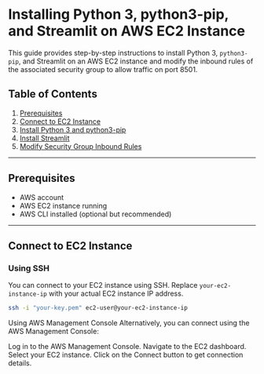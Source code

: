 # Installing Python 3, python3-pip, and Streamlit on AWS EC2 Instance

This guide provides step-by-step instructions to install Python 3, `python3-pip`, and Streamlit on an AWS EC2 instance and modify the inbound rules of the associated security group to allow traffic on port 8501.

## Table of Contents
1. [Prerequisites](#prerequisites)
2. [Connect to EC2 Instance](#connect-to-ec2-instance)
3. [Install Python 3 and python3-pip](#install-python-3-and-python3-pip)
4. [Install Streamlit](#install-streamlit)
5. [Modify Security Group Inbound Rules](#modify-security-group-inbound-rules)

---

## Prerequisites

- AWS account
- AWS EC2 instance running
- AWS CLI installed (optional but recommended)

---

## Connect to EC2 Instance

### Using SSH

You can connect to your EC2 instance using SSH. Replace `your-ec2-instance-ip` with your actual EC2 instance IP address.

```bash
ssh -i "your-key.pem" ec2-user@your-ec2-instance-ip
```
Using AWS Management Console
Alternatively, you can connect using the AWS Management Console:

Log in to the AWS Management Console.
Navigate to the EC2 dashboard.
Select your EC2 instance.
Click on the Connect button to get connection details.
